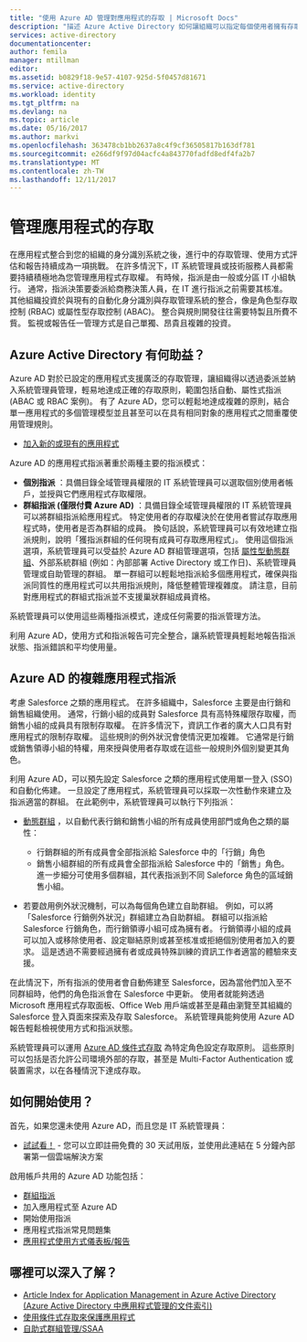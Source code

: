 ```yaml
---
title: "使用 Azure AD 管理對應用程式的存取 | Microsoft Docs"
description: "描述 Azure Active Directory 如何讓組織可以指定每個使用者擁有存取權的應用程式。"
services: active-directory
documentationcenter: 
author: femila
manager: mtillman
editor: 
ms.assetid: b0829f18-9e57-4107-925d-5f0457d81671
ms.service: active-directory
ms.workload: identity
ms.tgt_pltfrm: na
ms.devlang: na
ms.topic: article
ms.date: 05/16/2017
ms.author: markvi
ms.openlocfilehash: 363478cb1bb2637a8c4f9cf36505817b163df781
ms.sourcegitcommit: e266df9f97d04acfc4a843770fadfd8edf4fa2b7
ms.translationtype: MT
ms.contentlocale: zh-TW
ms.lasthandoff: 12/11/2017
---
```

# <a name="managing-access-to-apps"></a>管理應用程式的存取
在應用程式整合到您的組織的身分識別系統之後，進行中的存取管理、使用方式評估和報告持續成為一項挑戰。 在許多情況下，IT 系統管理員或技術服務人員都需要持續積極地為您管理應用程式存取權。 有時候，指派是由一般或分區 IT 小組執行。 通常，指派決策要委派給商務決策人員，在 IT 進行指派之前需要其核准。  其他組織投資於與現有的自動化身分識別與存取管理系統的整合，像是角色型存取控制 (RBAC) 或屬性型存取控制 (ABAC)。 整合與規則開發往往需要特製且所費不貲。 監視或報告任一管理方式是自己單獨、昂貴且複雜的投資。

## <a name="how-does-azure-active-directory-help"></a>Azure Active Directory 有何助益？
 Azure AD 對於已設定的應用程式支援廣泛的存取管理，讓組織得以透過委派並納入系統管理員管理，輕易地達成正確的存取原則，範圍包括自動、屬性式指派 (ABAC 或 RBAC 案例)。 有了 Azure AD，您可以輕鬆地達成複雜的原則，結合單一應用程式的多個管理模型並且甚至可以在具有相同對象的應用程式之間重覆使用管理規則。

* [加入新的或現有的應用程式](active-directory-enterprise-apps-manage-sso.md)

 Azure AD 的應用程式指派著重於兩種主要的指派模式：

* **個別指派** ：具備目錄全域管理員權限的 IT 系統管理員可以選取個別使用者帳戶，並授與它們應用程式存取權限。
* **群組指派 (僅限付費 Azure AD)** ：具備目錄全域管理員權限的 IT 系統管理員可以將群組指派給應用程式。 特定使用者的存取權決於在使用者嘗試存取應用程式時，使用者是否為群組的成員。 換句話說，系統管理員可以有效地建立指派規則，說明「獲指派群組的任何現有成員可存取應用程式」。 使用這個指派選項，系統管理員可以受益於 Azure AD 群組管理選項，包括 [屬性型動態群組](active-directory-groups-create-azure-portal.md)、外部系統群組 (例如：內部部署 Active Directory 或工作日)、系統管理員管理或自助管理的群組。 單一群組可以輕鬆地指派給多個應用程式，確保與指派同質性的應用程式可以共用指派規則，降低整體管理複雜度。 請注意，目前對應用程式的群組式指派並不支援巢狀群組成員資格。

系統管理員可以使用這些兩種指派模式，達成任何需要的指派管理方法。

利用 Azure AD，使用方式和指派報告可完全整合，讓系統管理員輕鬆地報告指派狀態、指派錯誤和平均使用量。

## <a name="complex-application-assignment-with-azure-ad"></a>Azure AD 的複雜應用程式指派
考慮 Salesforce 之類的應用程式。 在許多組織中，Salesforce 主要是由行銷和銷售組織使用。 通常，行銷小組的成員對 Salesforce 具有高特殊權限存取權，而銷售小組的成員具有限制存取權。 在許多情況下，資訊工作者的廣大人口具有對應用程式的限制存取權。 這些規則的例外狀況會使情況更加複雜。 它通常是行銷或銷售領導小組的特權，用來授與使用者存取或在這些一般規則外個別變更其角色。

利用 Azure AD，可以預先設定 Salesforce 之類的應用程式使用單一登入 (SSO) 和自動化佈建。 一旦設定了應用程式，系統管理員可以採取一次性動作來建立及指派適當的群組。 在此範例中，系統管理員可以執行下列指派：

* [動態群組](active-directory-groups-create-azure-portal.md) ，以自動代表行銷和銷售小組的所有成員使用部門或角色之類的屬性：
  
  * 行銷群組的所有成員會全部指派給 Salesforce 中的「行銷」角色
  * 銷售小組群組的所有成員會全部指派給 Salesforce 中的「銷售」角色。 進一步細分可使用多個群組，其代表指派到不同 Saleforce 角色的區域銷售小組。
* 若要啟用例外狀況機制，可以為每個角色建立自助群組。 例如，可以將「Salesforce 行銷例外狀況」群組建立為自助群組。 群組可以指派給 Salesforce 行銷角色，而行銷領導小組可成為擁有者。 行銷領導小組的成員可以加入或移除使用者、設定聯結原則或甚至核准或拒絕個別使用者加入的要求。 這是透過不需要經過擁有者或成員特殊訓練的資訊工作者適當的體驗來支援。

在此情況下，所有指派的使用者會自動佈建至 Salesforce，因為當他們加入至不同群組時，他們的角色指派會在 Salesforce 中更新。 使用者就能夠透過 Microsoft 應用程式存取面板、Office Web 用戶端或甚至是藉由瀏覽至其組織的 Salesforce 登入頁面來探索及存取 Salesforce。 系統管理員能夠使用 Azure AD 報告輕鬆檢視使用方式和指派狀態。

系統管理員可以運用 [Azure AD 條件式存取](active-directory-conditional-access-azure-portal.md) 為特定角色設定存取原則。 這些原則可以包括是否允許公司環境外部的存取，甚至是 Multi-Factor Authentication 或裝置需求，以在各種情況下達成存取。

## <a name="how-can-i-get-started"></a>如何開始使用？
首先，如果您還未使用 Azure AD，而且您是 IT 系統管理員：

* [試試看！](https://azure.microsoft.com/trial/get-started-active-directory/) - 您可以立即註冊免費的 30 天試用版，並使用此連結在 5 分鐘內部署第一個雲端解決方案

啟用帳戶共用的 Azure AD 功能包括：

* [群組指派](active-directory-accessmanagement-self-service-group-management.md)
* 加入應用程式至 Azure AD
* 開始使用指派
* 應用程式指派常見問題集
* [應用程式使用方式儀表板/報告](active-directory-passwords-get-insights.md)

## <a name="where-can-i-learn-more"></a>哪裡可以深入了解？
* [Article Index for Application Management in Azure Active Directory (Azure Active Directory 中應用程式管理的文件索引)](active-directory-apps-index.md)
* [使用條件式存取來保護應用程式](active-directory-conditional-access-azure-portal.md)
* [自助式群組管理/SSAA](active-directory-accessmanagement-self-service-group-management.md)


